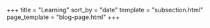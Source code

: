 +++
title = "Learning"
sort_by = "date"
template = "subsection.html"
page_template = "blog-page.html"
+++

